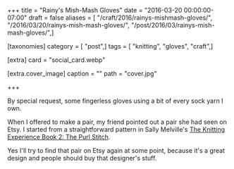 +++
title = "Rainy's Mish-Mash Gloves"
date = "2016-03-20 00:00:00-07:00"
draft = false
aliases = [ "/craft/2016/rainys-mishmash-gloves/", "/2016/03/20/rainys-mish-mash-gloves/", "/post/2016/03/rainys-mish-mash-gloves/",]

[taxonomies]
category = [ "post",]
tags = [ "knitting", "gloves", "craft",]

[extra]
card = "social_card.webp"

[extra.cover_image]
caption = ""
path = "cover.jpg"

+++

By special request, some fingerless gloves using a bit of every sock yarn I own.
<!--more-->

When I offered to make a pair, my friend pointed out a pair she had seen on Etsy.
I started from a straightforward pattern in Sally Melville's
[The Knitting Experience Book 2: The Purl Stitch][].

[The Knitting Experience Book 2: The Purl Stitch]: https://www.goodreads.com/book/show/24691.The_Knitting_Experience

Yes I'll try to find that pair on Etsy again at some point, because it's a great
design and people should buy that designer's stuff.